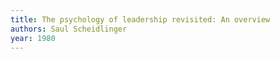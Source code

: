 ```yaml
---
title: The psychology of leadership revisited: An overview
authors: Saul Scheidlinger
year: 1980
---
```


